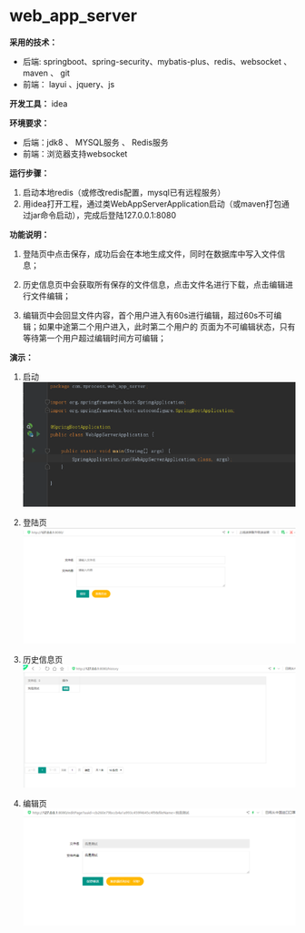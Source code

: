 # web_app_server

**采用的技术：** 
* 后端: springboot、spring-security、mybatis-plus、redis、websocket 、maven 、 git 
* 前端： layui 、jquery、js

**开发工具：**
idea

**环境要求：**  
* 后端：jdk8 、 MYSQL服务 、 Redis服务   
* 前端：浏览器支持websocket

**运行步骤：**

1. 启动本地redis（或修改redis配置，mysql已有远程服务）
2. 用idea打开工程，通过类WebAppServerApplication启动（或maven打包通过jar命令启动），完成后登陆127.0.0.1:8080

**功能说明：**

1. 登陆页中点击保存，成功后会在本地生成文件，同时在数据库中写入文件信息；

2. 历史信息页中会获取所有保存的文件信息，点击文件名进行下载，点击编辑进行文件编辑；

3. 编辑页中会回显文件内容，首个用户进入有60s进行编辑，超过60s不可编辑；如果中途第二个用户进入，此时第二个用户的
   页面为不可编辑状态，只有等待第一个用户超过编辑时间方可编辑；
  
**演示：**

1. 启动
![Image text](https://github.com/ZProcess/web_app_server/blob/master/img-folder/4.png)



2. 登陆页
![Image text](https://github.com/ZProcess/web_app_server/blob/master/img-folder/1.png)



3. 历史信息页
![Image text](https://github.com/ZProcess/web_app_server/blob/master/img-folder/2.png)



4. 编辑页
![Image text](https://github.com/ZProcess/web_app_server/blob/master/img-folder/3.png)
